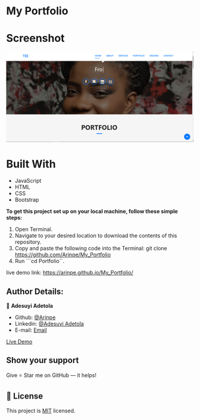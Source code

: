 # My Portfolio

# Screenshot
<img src="img/portfolio.png">

# Built With
- JavaScript 
- HTML 
- CSS
- Bootstrap

**To get this project set up on your local machine, follow these simple steps:**

1. Open Terminal.
2. Navigate to your desired location to download the contents of this repository.
3. Copy and paste the following code into the Terminal: git clone https://github.com/Arinpe/My_Portfolio
4. Run ```cd Portfolio``.


live demo link: https://arinpe.github.io/My_Portfolio/

## Author Details:

👤 **Adesuyi Adetola**

- Github: [@Arinpe](https://github.com/Arinpe/My_Portfolio)
- Linkedin: [@Adesuyi Adetola](https://www.linkedin.com/in/aadetola/)
- E-mail: <a href="mailto:dehtolah@gmail.com?subject=Hello Adetola!">Email</a>  

[Live Demo](https://arinpe.github.io/My_Portfolio/)

## Show your support

Give ⭐ Star me on GitHub — it helps!

## 📝 License

This project is [MIT](lic.url) licensed.   
